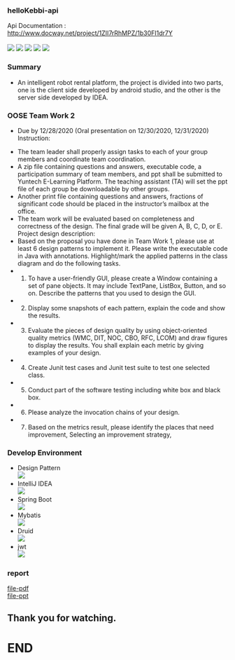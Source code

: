 ### helloKebbi-api
Api Documentation : http://www.docway.net/project/1ZII7rRhMPZ/1b30FI1dr7Y
<br>
<br>
![](https://img.shields.io/github/stars/S-kwen/hellokebbiapi.svg)
 ![](https://img.shields.io/github/forks/S-kwen/hellokebbiapi.svg) 
![](https://img.shields.io/github/tag/S-kwen/hellokebbiapi.svg)
 ![](https://img.shields.io/github/release/S-kwen/hellokebbiapi.svg)
 ![](https://img.shields.io/github/issues/S-kwen/hellokebbiapi.svg)

### Summary
- An intelligent robot rental platform, the project is divided into two parts, one is the client side developed by android studio, and the other is the server side developed by IDEA.
### OOSE Team Work 2
- Due by 12/28/2020 (Oral presentation on 12/30/2020, 12/31/2020)
Instruction:
*  The team leader shall properly assign tasks to each of your group members and coordinate team coordination.
*  A zip file containing questions and answers, executable code, a participation summary of team members, and ppt shall be submitted to Yuntech E-Learning Platform. The teaching assistant (TA) will set the ppt file of each group be downloadable by other groups.
*  Another print file containing questions and answers, fractions of significant code should be placed in the instructor’s mailbox at the office.
*  The team work will be evaluated based on completeness and correctness of the design. The final grade will be given A, B, C, D, or E.
Project design description:
*  Based on the proposal you have done in Team Work 1, please use at least 6 design patterns to implement it. Please write the executable code in Java with annotations. Highlight/mark the applied patterns in the class diagram and do the following tasks.
* 1. To have a user-friendly GUI, please create a Window containing a set of pane objects. It may include TextPane, ListBox, Button, and so on. Describe the patterns that you used to design the GUI.
* 2. Display some snapshots of each pattern, explain the code and show the results.
* 3. Evaluate the pieces of design quality by using object-oriented quality metrics (WMC, DIT, NOC, CBO, RFC, LCOM) and draw figures to display the results. You shall explain each metric by giving examples of your design.
* 4. Create Junit test cases and Junit test suite to test one selected class.
* 5. Conduct part of the software testing including white box and black box.
* 6. Please analyze the invocation chains of your design.
* 7. Based on the metrics result, please identify the places that need improvement, Selecting an improvement strategy,
### Develop Environment
* Design Pattern<br>
![](https://upload.cc/i1/2021/02/09/A46PC1.png)
* IntelliJ IDEA<br>
![](https://upload.cc/i1/2021/02/09/ftFWbz.jpg)
* Spring Boot<br>
![](https://upload.cc/i1/2021/02/09/hKMHG4.png)
* Mybatis<br>
![](https://upload.cc/i1/2021/02/09/SA8eWr.jpg)
* Druid<br>
![](https://upload.cc/i1/2021/02/09/ihKDnj.jpg)
* jwt<br>
![](https://upload.cc/i1/2021/02/09/idY3Xx.jpg
)
### report
[file-pdf](https://skwen.s3-ap-northeast-1.amazonaws.com/file-tw2.pdf)<br>
[file-ppt](https://skwen.s3-ap-northeast-1.amazonaws.com/final-tw2.pptx)
## Thank you for watching.
# END
